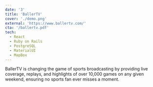 ```yaml
---
date: '3'
title: 'BallerTV'
cover: './demo.png'
external: 'https://www.ballertv.com/'
cta: '/ballertv.pdf'
tech:
  - React
  - Ruby on Rails
  - PostgreSQL
  - MaterialUI
  - MapBox
---
```


BallerTV is changing the game of sports broadcasting by providing live coverage, replays, and highlights of over 10,000 games on any given weekend, ensuring no sports fan ever misses a moment.
